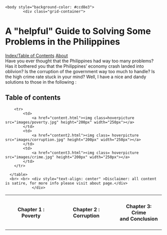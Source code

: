 <!DOCTYPE html>
<html lang="en">
<html>
    <head>
        <title>A "helpful" Guide to Problems in the Philippines</title>
        <link rel="stylesheet" type="text/css" href="projstylesheet.css">
<meta charset="UTF-8">
<meta name="viewport" content="width=device-width, initial-scale=1">
    </head>
    
    <body style="background-color: #ccd8e3">
            <div class="grid-container">
                
  <div class="header"> <h1>A "helpful" Guide to Solving Some Problems in the Philippines</h1>
                </div>
                
  <div class="content">
      <div class="navbar">
            <a href="index.html">Index/Table of Contents</a>
            <a href="aboutz.html">About</a>
        </div>
      <div class=text>
          Have you ever thought that the Philippines had way too many problems? Has it bothered you that the Philippines’ economy crash landed into oblivion? Is the corruption of the government way too much to handle? Is the high crime rate stuck in your mind? Well, I have a nice and dandy solutions to those in the following : 
      </div>
      <h2 id=toch>Table of contents</h2>
      <table id="table1">
          <tr>
              <th>
                  <div style="text-align: center" class=text><h4>Chapter 1 : Poverty</h4> 
                  </div>
              </th>
              <th>
                  <div style="text-align: center" class=text> <h4>Chapter 2 : Corruption</h4>
                  </div>
              </th>
              <th>
                  <div style="text-align: center" class=text> <h4>Chapter 3: Crime <br> and Conclusion</h4>
                  </div>
              </th>
          </tr>
          
        <tr>
            <td>
                <a href="content.html"><img class=hoverpicture src="images/poverty.jpg" height="200px" width="250px"></a>
            </td>
            <td>
                <a href="content2.html"><img class= hoverpicture src="images/corruption.jpg" height="200px" width="250px"></a>
            </td>
            <td>
                <a href="content3.html"><img class= hoverpicture src="images/crime.jpg" height="200px" width="250px"></a>
            </td>
        </tr>

      </table>
      <br> <br> <div style="text-align: center" >Disclaimer: all content is satire, for more info please visit about page.</div>
                </div>    
</div>
    </body>
</html>
